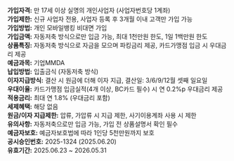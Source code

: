 **가입자격:** 만 17세 이상 실명의 개인사업자 (사업자번호당 1계좌)  
**가입제한:** 신규 사업자 전용, 사업자 등록 후 3개월 이내 고객만 가입 가능  
**가입방법:** 개인 모바일뱅킹 비대면 가입  
**가입금액:** 자동저축 방식으로만 입금 가능, 최대 1천만원 한도, 1일 1백만원 한도  
**상품특징:** 자동저축 방식으로 자금을 모으며 파킹금리 제공, 카드가맹점 입금 시 우대금리 제공  
**예금과목:** 기업MMDA  
**납입방법:** 입출금식 (자동저축 방식)  
**이자지급방식:** 결산 시 원금에 더해 이자 지급, 결산일: 3/6/9/12월 셋째 일요일  
**우대이율:** 카드가맹점 입금실적(4개 이상, BC카드 필수) 시 연 0.2%p 우대금리 제공  
**적용금리:** 최대 연 1.8% (우대금리 포함)  
**세제혜택:** 해당 없음  
**원금/이자 지급제한:** 압류, 가압류 시 지급 제한, 사기이용계좌 사용 시 제한  
**유의사항:** 자동저축으로만 입금 가능, 가입 전 상품설명서 확인 필수  
**예금자보호:** 예금자보호법에 따라 1인당 5천만원까지 보호  
**공시승인번호:** 2025-1324 (2025.06.20)  
**유효기간:** 2025.06.23 ~ 2026.05.31